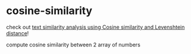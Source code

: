 # cosine-similarity

check out <a href="https://mum-never-proud.github.io/text-similarity-analysis/">text similarity analysis using Cosine similarity and Levenshtein distance</a>!

compute cosine similarity between 2 array of numbers
